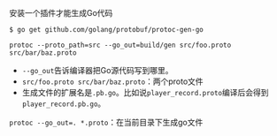 安装一个插件才能生成Go代码
```text
$ go get github.com/golang/protobuf/protoc-gen-go
```



```text
protoc --proto_path=src --go_out=build/gen src/foo.proto src/bar/baz.proto
```
- `--go_out`告诉编译器把Go源代码写到哪里。
- `src/foo.proto src/bar/baz.proto`：两个proto文件
- 生成文件的扩展名是`.pb.go`。比如说`player_record.proto`编译后会得到`player_record.pb.go`。

`protoc --go_out=. *.proto`：在当前目录下生成go文件